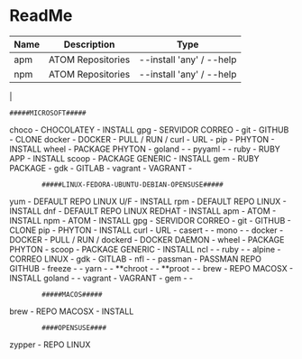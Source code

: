 # ReadMe

| Name 		| Description 	| Type	       |
| ------------- | ------------- |------------- |
| apm  | ATOM Repositories  | --install 'any' / --help  |
| npm  | ATOM Repositories  | --install 'any' / --help 	|
|


	#####MICROSOFT#####


choco 			- CHOCOLATEY			- INSTALL
gpg 			- SERVIDOR CORREO		-
git 			- GITHUB			- CLONE
docker 			- DOCKER			- PULL / RUN /
curl 			- URL				-
pip 			- PHYTON			- INSTALL
wheel			- PACKAGE PHYTON 		-
goland			-				-
pyyaml			-				-
ruby			- RUBY APP			- INSTALL
scoop			- PACKAGE GENERIC		- INSTALL
gem			- RUBY PACKAGE			-
gdk			- GITLAB			-
vagrant			- VAGRANT			-		

			#####LINUX-FEDORA-UBUNTU-DEBIAN-OPENSUSE#####

yum			- DEFAULT REPO LINUX U/F	- INSTALL
rpm			- DEFAULT REPO LINUX		- INSTALL
dnf			- DEFAULT REPO LINUX REDHAT	- INSTALL
apm			- ATOM				- INSTALL
npm			- ATOM				- INSTALL
gpg			- SERVIDOR CORREO		-
git			- GITHUB			- CLONE
pip			- PHYTON			- INSTALL
curl			- URL				- 
casert			-				-
mono			-				-
docker			- DOCKER			- PULL / RUN /
dockerd			- DOCKER DAEMON			-
wheel   		- PACKAGE PHYTON		-
scoop			- PACKAGE GENERIC		- INSTALL
ncl			-				-
ruby			-				-
alpine			- CORREO LINUX			-
gdk			- GITLAB			-
nfl			-				-
passman			- PASSMAN REPO GITHUB				-
freeze			-				-
yarn			-				-
**chroot		-				-
**proot			-				-
brew			- REPO MACOSX			- INSTALL
goland			-				-
vagrant			- VAGRANT			-
gem			-				-

			#####MACOS#####

brew			- REPO MACOSX			- INSTALL

			####OPENSUSE####

zypper			- REPO LINUX
